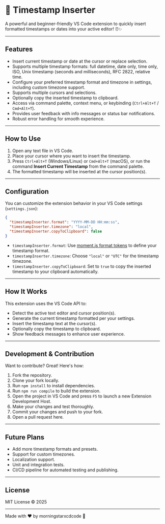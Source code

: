 # 📅 Timestamp Inserter

A powerful and beginner-friendly VS Code extension to quickly insert formatted timestamps or dates into your active editor! ⏰✨

---

## Features

- Insert current timestamp or date at the cursor or replace selection.
- Supports multiple timestamp formats: full datetime, date only, time only, ISO, Unix timestamp (seconds and milliseconds), RFC 2822, relative time.
- Configure your preferred timestamp format and timezone in settings, including custom timezone support.
- Supports multiple cursors and selections.
- Optionally copy the inserted timestamp to clipboard.
- Access via command palette, context menu, or keybinding (`Ctrl+Alt+T` / `Cmd+Alt+T`).
- Provides user feedback with info messages or status bar notifications.
- Robust error handling for smooth experience.

---

## How to Use

1. Open any text file in VS Code.
2. Place your cursor where you want to insert the timestamp.
3. Press `Ctrl+Alt+T` (Windows/Linux) or `Cmd+Alt+T` (macOS), or run the command **Insert Current Timestamp** from the command palette.
4. The formatted timestamp will be inserted at the cursor position(s).

---

## Configuration

You can customize the extension behavior in your VS Code settings (`settings.json`):

```json
{
  "timestampInserter.format": "YYYY-MM-DD HH:mm:ss",
  "timestampInserter.timezone": "local",
  "timestampInserter.copyToClipboard": false
}
```

- `timestampInserter.format`: Use [moment.js format tokens](https://momentjs.com/docs/#/displaying/format/) to define your timestamp format.
- `timestampInserter.timezone`: Choose `"local"` or `"UTC"` for the timestamp timezone.
- `timestampInserter.copyToClipboard`: Set to `true` to copy the inserted timestamp to your clipboard automatically.

---

## How It Works

This extension uses the VS Code API to:

- Detect the active text editor and cursor position(s).
- Generate the current timestamp formatted per your settings.
- Insert the timestamp text at the cursor(s).
- Optionally copy the timestamp to clipboard.
- Show feedback messages to enhance user experience.

---

## Development & Contribution

Want to contribute? Great! Here's how:

1. Fork the repository.
2. Clone your fork locally.
3. Run `npm install` to install dependencies.
4. Run `npm run compile` to build the extension.
5. Open the project in VS Code and press `F5` to launch a new Extension Development Host.
6. Make your changes and test thoroughly.
7. Commit your changes and push to your fork.
8. Open a pull request here.

---

## Future Plans

- Add more timestamp formats and presets.
- Support for custom timezones.
- Localization support.
- Unit and integration tests.
- CI/CD pipeline for automated testing and publishing.

---

## License

MIT License © 2025

---

Made with ❤️ by morningstarxcdcode 🚀

